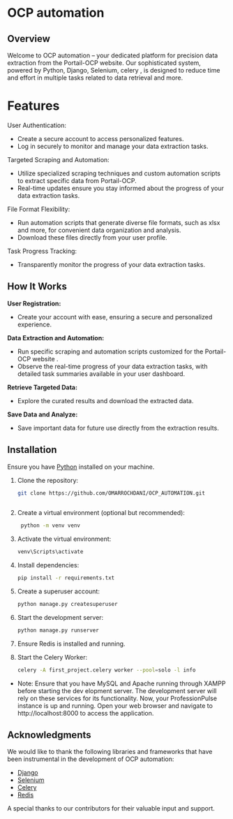 # OCP automation

## Overview

Welcome to OCP automation – your dedicated platform for precision data extraction from the Portail-OCP website. Our sophisticated system, powered by Python, Django, Selenium, celery , is designed to reduce time and effort in multiple tasks related to data retrieval and more.



# Features

User Authentication:

- Create a secure account to access personalized features.
- Log in securely to monitor and manage your data extraction tasks.
  
Targeted Scraping and Automation:

- Utilize specialized scraping techniques and custom automation scripts to extract specific data from Portail-OCP.
- Real-time updates ensure you stay informed about the progress of your data extraction tasks.

File Format Flexibility:
- Run automation scripts that generate diverse file formats, such as xlsx and more, for convenient data organization and analysis.
- Download these files directly from your user profile.
  
Task Progress Tracking:

- Transparently monitor the progress of your data extraction tasks.
## How It Works

**User Registration:**

- Create your account with ease, ensuring a secure and personalized experience.
  
**Data Extraction and Automation:**
  
- Run specific scraping and automation scripts customized for the Portail-OCP website .
- Observe the real-time progress of your data extraction tasks, with detailed task summaries available in your user dashboard.
  
**Retrieve Targeted Data:**

- Explore the curated results and download the extracted data.
  
**Save Data and Analyze:**

- Save important data for future use directly from the extraction results.

## Installation

Ensure you have [Python](https://www.python.org/downloads/) installed on your machine.

1. Clone the repository:
   ```bash
   git clone https://github.com/OMARROCHDANI/OCP_AUTOMATION.git
    
2. Create a virtual environment (optional but recommended):
   ```bash
    python -m venv venv

3. Activate the virtual environment:
   ```bash
   venv\Scripts\activate

4. Install dependencies:
    ```bash
    pip install -r requirements.txt

5. Create a superuser account:
    ```bash
    python manage.py createsuperuser

6. Start the development server:
    ```bash
    python manage.py runserver
7. Ensure Redis is installed and running.


8. Start the Celery Worker: 
    ```bash 
    celery -A first_project.celery worker --pool=solo -l info


- Note: Ensure that you have MySQL and Apache running through XAMPP before starting the dev elopment server. The development server will rely on these services for its functionality.
Now, your ProfessionPulse instance is up and running. Open your web browser and navigate to http://localhost:8000 to access the application.

## Acknowledgments

We would like to thank the following libraries and frameworks that have been instrumental in the development of OCP automation:

- [Django](https://www.djangoproject.com/)
- [Selenium](https://www.selenium.dev/)
- [Celery](https://docs.celeryq.dev/en/stable/)
- [Redis](https://redis.io/)

A special thanks to our contributors for their valuable input and support.

   
